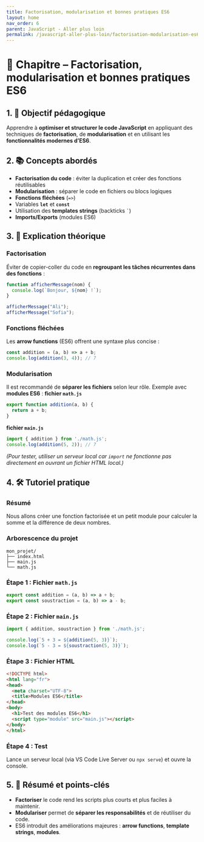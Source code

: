 ```yaml
---
title: Factorisation, modularisation et bonnes pratiques ES6
layout: home
nav_order: 6
parent: JavaScript - Aller plus loin
permalink: /javascript-aller-plus-loin/factorisation-modularisation-es6/
---
```


# 📘 Chapitre – Factorisation, modularisation et bonnes pratiques ES6

## 1. 🎯 Objectif pédagogique

Apprendre à **optimiser et structurer le code JavaScript** en appliquant des techniques de **factorisation**, de **modularisation** et en utilisant les **fonctionnalités modernes d’ES6**.

## 2. 📚 Concepts abordés

* **Factorisation du code** : éviter la duplication et créer des fonctions réutilisables
* **Modularisation** : séparer le code en fichiers ou blocs logiques
* **Fonctions fléchées** (`=>`)
* Variables **`let`** et **`const`**
* Utilisation des **templates strings** (backticks `` ` ``)
* **Imports/Exports** (modules ES6)

## 3. 🧠 Explication théorique

### Factorisation

Éviter de copier-coller du code en **regroupant les tâches récurrentes dans des fonctions** :

```js
function afficherMessage(nom) {
  console.log(`Bonjour, ${nom} !`);
}

afficherMessage("Ali");
afficherMessage("Sofia");
```

### Fonctions fléchées

Les **arrow functions** (ES6) offrent une syntaxe plus concise :

```js
const addition = (a, b) => a + b;
console.log(addition(3, 4)); // 7
```

### Modularisation

Il est recommandé de **séparer les fichiers** selon leur rôle.
Exemple avec **modules ES6** :
**fichier `math.js`**

```js
export function addition(a, b) {
  return a + b;
}
```

**fichier `main.js`**

```js
import { addition } from './math.js';
console.log(addition(5, 2)); // 7
```

*(Pour tester, utiliser un serveur local car `import` ne fonctionne pas directement en ouvrant un fichier HTML local.)*

## 4. 🛠 Tutoriel pratique

### Résumé

Nous allons créer une fonction factorisée et un petit module pour calculer la somme et la différence de deux nombres.

### Arborescence du projet

```
mon_projet/
├── index.html
├── main.js
└── math.js
```

### **Étape 1 : Fichier `math.js`**

```js
export const addition = (a, b) => a + b;
export const soustraction = (a, b) => a - b;
```

### **Étape 2 : Fichier `main.js`**

```js
import { addition, soustraction } from './math.js';

console.log(`5 + 3 = ${addition(5, 3)}`);
console.log(`5 - 3 = ${soustraction(5, 3)}`);
```

### **Étape 3 : Fichier HTML**

```html
<!DOCTYPE html>
<html lang="fr">
<head>
  <meta charset="UTF-8">
  <title>Modules ES6</title>
</head>
<body>
  <h1>Test des modules ES6</h1>
  <script type="module" src="main.js"></script>
</body>
</html>
```

### **Étape 4 : Test**

Lance un serveur local (via VS Code Live Server ou `npx serve`) et ouvre la console.

## 5. 🧾 Résumé et points-clés

* **Factoriser** le code rend les scripts plus courts et plus faciles à maintenir.
* **Modulariser** permet de **séparer les responsabilités** et de réutiliser du code.
* ES6 introduit des améliorations majeures : **arrow functions**, **template strings**, **modules**.

